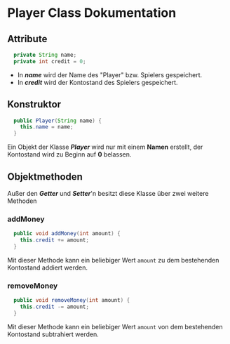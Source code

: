 # Player Class Dokumentation

## Attribute

```java
  private String name;
  private int credit = 0;
```
+ In ***name*** wird der Name des "Player" bzw. Spielers gespeichert.
+ In ***credit*** wird der Kontostand des Spielers gespeichert.

## Konstruktor

```java
  public Player(String name) {
    this.name = name;
  }
```

Ein Objekt der Klasse ***Player*** wird nur mit einem **Namen** erstellt, der Kontostand wird zu Beginn auf **0** belassen.

## Objektmethoden

Außer den ***Getter*** und ***Setter***'n besitzt diese Klasse über zwei weitere Methoden

### addMoney

```java
  public void addMoney(int amount) {
    this.credit += amount;
  }
```

Mit dieser Methode kann ein beliebiger Wert `amount` zu dem bestehenden Kontostand addiert werden.

### removeMoney

```java
  public void removeMoney(int amount) {
    this.credit -= amount;
  }
```

Mit dieser Methode kann ein beliebiger Wert `amount` von dem bestehenden Kontostand subtrahiert werden.